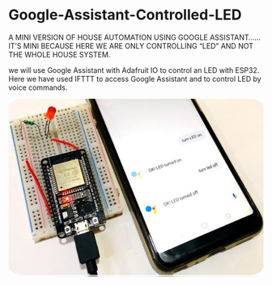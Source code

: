 # Google-Assistant-Controlled-LED

A MINI VERSION OF HOUSE AUTOMATION USING GOOGLE ASSISTANT…... IT’S MINI BECAUSE HERE WE ARE  ONLY CONTROLLING “LED” AND NOT THE WHOLE HOUSE SYSTEM.

we will use Google Assistant with Adafruit IO to control an LED with ESP32. Here we have used IFTTT to access Google Assistant and to control LED by voice commands. 

![](picture.jpg)




